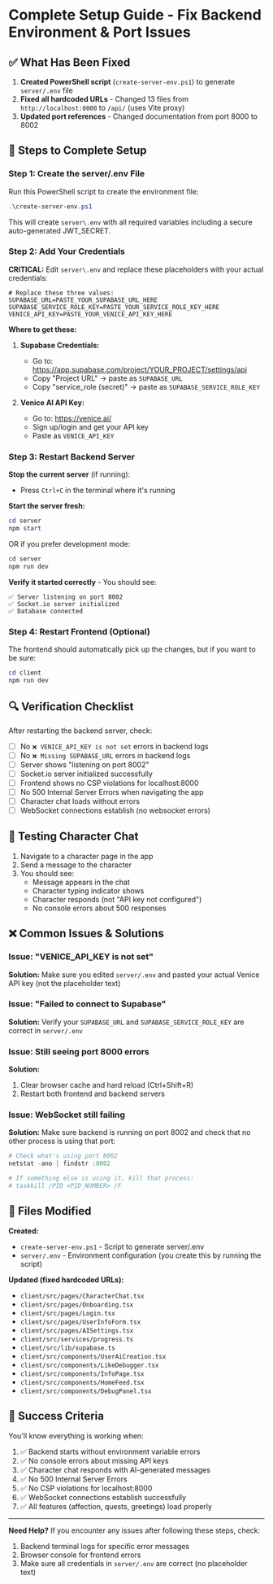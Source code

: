 # Complete Setup Guide - Fix Backend Environment & Port Issues

## ✅ What Has Been Fixed

1. **Created PowerShell script** (`create-server-env.ps1`) to generate `server/.env` file
2. **Fixed all hardcoded URLs** - Changed 13 files from `http://localhost:8000` to `/api/` (uses Vite proxy)
3. **Updated port references** - Changed documentation from port 8000 to 8002

## 🚀 Steps to Complete Setup

### Step 1: Create the server/.env File

Run this PowerShell script to create the environment file:

```powershell
.\create-server-env.ps1
```

This will create `server\.env` with all required variables including a secure auto-generated JWT_SECRET.

### Step 2: Add Your Credentials

**CRITICAL:** Edit `server\.env` and replace these placeholders with your actual credentials:

```env
# Replace these three values:
SUPABASE_URL=PASTE_YOUR_SUPABASE_URL_HERE
SUPABASE_SERVICE_ROLE_KEY=PASTE_YOUR_SERVICE_ROLE_KEY_HERE
VENICE_API_KEY=PASTE_YOUR_VENICE_API_KEY_HERE
```

**Where to get these:**

1. **Supabase Credentials:**
   - Go to: https://app.supabase.com/project/YOUR_PROJECT/settings/api
   - Copy "Project URL" → paste as `SUPABASE_URL`
   - Copy "service_role (secret)" → paste as `SUPABASE_SERVICE_ROLE_KEY`

2. **Venice AI API Key:**
   - Go to: https://venice.ai/
   - Sign up/login and get your API key
   - Paste as `VENICE_API_KEY`

### Step 3: Restart Backend Server

**Stop the current server** (if running):
- Press `Ctrl+C` in the terminal where it's running

**Start the server fresh:**

```powershell
cd server
npm start
```

OR if you prefer development mode:

```powershell
cd server
npm run dev
```

**Verify it started correctly** - You should see:
```
✅ Server listening on port 8002
✅ Socket.io server initialized
✅ Database connected
```

### Step 4: Restart Frontend (Optional)

The frontend should automatically pick up the changes, but if you want to be sure:

```powershell
cd client
npm run dev
```

## 🔍 Verification Checklist

After restarting the backend server, check:

- [ ] No `❌ VENICE_API_KEY is not set` errors in backend logs
- [ ] No `❌ Missing SUPABASE_URL` errors in backend logs
- [ ] Server shows "listening on port 8002"
- [ ] Socket.io server initialized successfully
- [ ] Frontend shows no CSP violations for localhost:8000
- [ ] No 500 Internal Server Errors when navigating the app
- [ ] Character chat loads without errors
- [ ] WebSocket connections establish (no websocket errors)

## 🎯 Testing Character Chat

1. Navigate to a character page in the app
2. Send a message to the character
3. You should see:
   - Message appears in the chat
   - Character typing indicator shows
   - Character responds (not "API key not configured")
   - No console errors about 500 responses

## ❌ Common Issues & Solutions

### Issue: "VENICE_API_KEY is not set"
**Solution:** Make sure you edited `server/.env` and pasted your actual Venice API key (not the placeholder text)

### Issue: "Failed to connect to Supabase"
**Solution:** Verify your `SUPABASE_URL` and `SUPABASE_SERVICE_ROLE_KEY` are correct in `server/.env`

### Issue: Still seeing port 8000 errors
**Solution:** 
1. Clear browser cache and hard reload (Ctrl+Shift+R)
2. Restart both frontend and backend servers

### Issue: WebSocket still failing
**Solution:** Make sure backend is running on port 8002 and check that no other process is using that port:

```powershell
# Check what's using port 8002
netstat -ano | findstr :8002

# If something else is using it, kill that process:
# taskkill /PID <PID_NUMBER> /F
```

## 📝 Files Modified

**Created:**
- `create-server-env.ps1` - Script to generate server/.env
- `server/.env` - Environment configuration (you create this by running the script)

**Updated (fixed hardcoded URLs):**
- `client/src/pages/CharacterChat.tsx`
- `client/src/pages/Onboarding.tsx`
- `client/src/pages/Login.tsx`
- `client/src/pages/UserInfoForm.tsx`
- `client/src/pages/AISettings.tsx`
- `client/src/services/progress.ts`
- `client/src/lib/supabase.ts`
- `client/src/components/UserAiCreation.tsx`
- `client/src/components/LikeDebugger.tsx`
- `client/src/components/InfoPage.tsx`
- `client/src/components/HomeFeed.tsx`
- `client/src/components/DebugPanel.tsx`

## 🎉 Success Criteria

You'll know everything is working when:

1. ✅ Backend starts without environment variable errors
2. ✅ No console errors about missing API keys
3. ✅ Character chat responds with AI-generated messages
4. ✅ No 500 Internal Server Errors
5. ✅ No CSP violations for localhost:8000
6. ✅ WebSocket connections establish successfully
7. ✅ All features (affection, quests, greetings) load properly

---

**Need Help?** If you encounter any issues after following these steps, check:
1. Backend terminal logs for specific error messages
2. Browser console for frontend errors
3. Make sure all credentials in `server/.env` are correct (no placeholder text)

